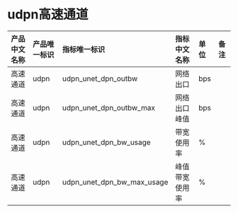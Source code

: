 # udpn高速通道

|产品中文名称|产品唯一标识|指标唯一标识|指标中文名称|单位|备注|
|:----|:----|:----|:----|:----|:----|
|高速通道|udpn|udpn_unet_dpn_outbw|网络出口|bps| |
|高速通道|udpn|udpn_unet_dpn_outbw_max|网络出口峰值|bps| |
|高速通道|udpn|udpn_unet_dpn_bw_usage|带宽使用率|%| |
|高速通道|udpn|udpn_unet_dpn_bw_max_usage|峰值带宽使用率|%| |
